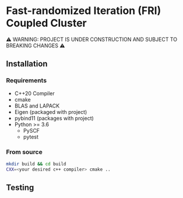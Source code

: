 # Fast-randomized Iteration (FRI) Coupled Cluster

:warning: WARNING: PROJECT IS UNDER CONSTRUCTION AND SUBJECT TO BREAKING CHANGES :warning:

## Installation

### Requirements
- C++20 Compiler
- cmake
- BLAS and LAPACK
- Eigen (packaged with project)
- pybind11 (packages with project)
- Python >= 3.6
    - PySCF
    - pytest

### From source

```bash
mkdir build && cd build
CXX=<your desired c++ compiler> cmake ..
```

## Testing
